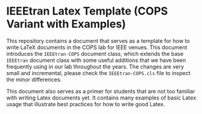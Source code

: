 # IEEEtran Latex Template (COPS Variant with Examples)


This repository contains a document that serves as a template for how to write LaTeX documents in the COPS lab for IEEE venues.
This document introduces the `IEEEtran-COPS` document class, which extends the base `IEEEtran` document class with some useful additions that we have been frequently using in our lab throughout the years.
The changes are very small and incremental, please check the `IEEEtran-COPS.cls` file to inspect the minor differences.

This document also serves as a primer for students that are not too familiar with writing Latex documents yet.
It contains many examples of basic Latex usage that illustrate best practices for how to write good Latex.
